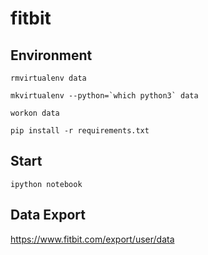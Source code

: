 # fitbit

## Environment

````
rmvirtualenv data

mkvirtualenv --python=`which python3` data

workon data

pip install -r requirements.txt

````

## Start
````
ipython notebook
````



## Data Export
https://www.fitbit.com/export/user/data

